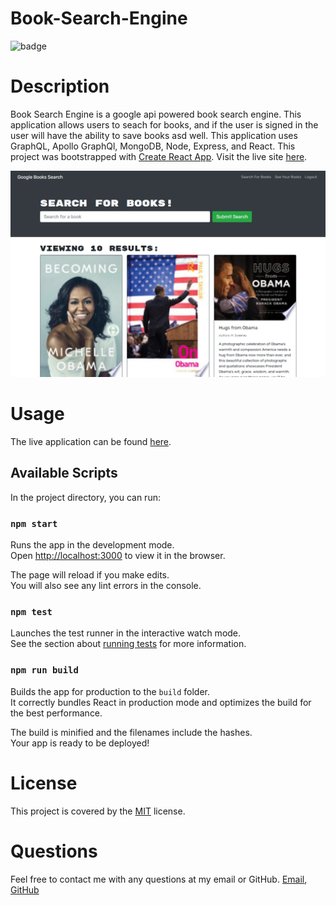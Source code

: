 # Book-Search-Engine


![badge](https://img.shields.io/badge/license-MIT-brightgreen)
# Description
Book Search Engine is a google api powered book search engine. This application allows users to seach for books, and if the user is signed in the user will have the ability to save books asd well. This application uses GraphQL, Apollo GraphQl, MongoDB, Node, Express, and React. This project was bootstrapped with [Create React App](https://github.com/facebook/create-react-app). Visit the live site [here](https://fireflyer.herokuapp.com/).

![image source code](img/screenshot.png)

# Usage
The live application can be found [here](https://fireflyer.herokuapp.com/).

## Available Scripts

In the project directory, you can run:

### `npm start`

Runs the app in the development mode.\
Open [http://localhost:3000](http://localhost:3000) to view it in the browser.

The page will reload if you make edits.\
You will also see any lint errors in the console.

### `npm test`

Launches the test runner in the interactive watch mode.\
See the section about [running tests](https://facebook.github.io/create-react-app/docs/running-tests) for more information.

### `npm run build`

Builds the app for production to the `build` folder.\
It correctly bundles React in production mode and optimizes the build for the best performance.

The build is minified and the filenames include the hashes.\
Your app is ready to be deployed!


# License
This project is covered by the [MIT](https://spdx.org/licenses/MIT.html) license.

# Questions
Feel free to contact me with any questions at my email or GitHub. [Email](mailto:jmax407@gmail.com), [GitHub](https://github.com/jmax407)